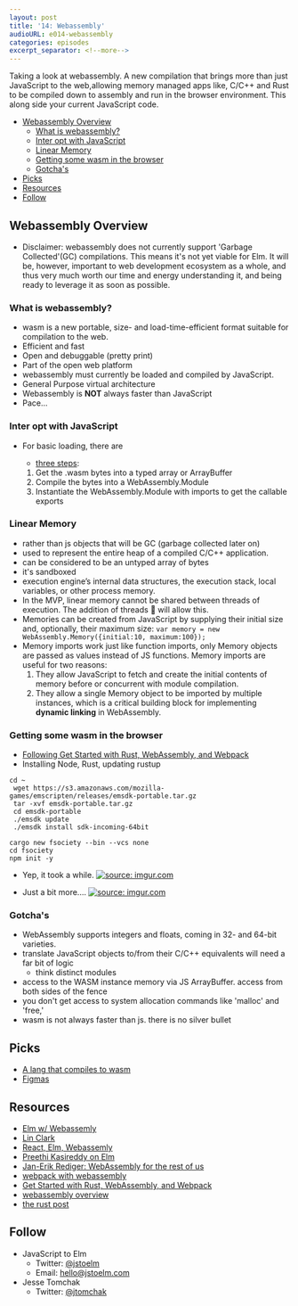 ```yaml
---
layout: post
title: '14: Webassembly'
audioURL: e014-webassembly
categories: episodes
excerpt_separator: <!--more-->
---
```


Taking a look at webassembly. A new compilation that brings more than just
JavaScript to the web,allowing memory managed apps like, C/C++ and Rust to be
compiled down to assembly and run in the browser environment. This along side
your current JavaScript code.

<!--more-->

<!-- TOC -->

* [Webassembly Overview](#webassembly-overview)
  * [What is webassembly?](#what-is-webassembly)
  * [Inter opt with JavaScript](#inter-opt-with-javascript)
  * [Linear Memory](#linear-memory)
  * [Getting some wasm in the browser](#getting-some-wasm-in-the-browser)
  * [Gotcha's](#gotchas)
* [Picks](#picks)
* [Resources](#resources)
* [Follow](#follow)

<!-- /TOC -->

## Webassembly Overview

* Disclaimer: webassembly does not currently support 'Garbage Collected'(GC)
  compilations. This means it's not yet viable for Elm. It will be, however,
  important to web development ecosystem as a whole, and thus very much worth
  our time and energy understanding it, and being ready to leverage it as soon
  as possible.

### What is webassembly?

* wasm is a new portable, size- and load-time-efficient format suitable for
  compilation to the web.
* Efficient and fast
* Open and debuggable (pretty print)
* Part of the open web platform
* webassembly must currently be loaded and compiled by JavaScript.
* General Purpose virtual architecture
* Webassembly is **NOT** always faster than JavaScript
* Pace...

### Inter opt with JavaScript

* For basic loading, there are

  * [three steps](http://webassembly.org/getting-started/js-api/):

  1. Get the .wasm bytes into a typed array or ArrayBuffer
  2. Compile the bytes into a WebAssembly.Module
  3. Instantiate the WebAssembly.Module with imports to get the callable exports

### Linear Memory

* rather than js objects that will be GC (garbage collected later on)
* used to represent the entire heap of a compiled C/C++ application.
* can be considered to be an untyped array of bytes
* it's sandboxed
* execution engine’s internal data structures, the execution stack, local
  variables, or other process memory.
* In the MVP, linear memory cannot be shared between threads of execution. The
  addition of threads :unicorn: will allow this.
* Memories can be created from JavaScript by supplying their initial size and,
  optionally, their maximum size: `var memory = new
  WebAssembly.Memory({initial:10, maximum:100});`
* Memory imports work just like function imports, only Memory objects are passed
  as values instead of JS functions. Memory imports are useful for two reasons:
  1. They allow JavaScript to fetch and create the initial contents of memory
     before or concurrent with module compilation.
  2. They allow a single Memory object to be imported by multiple instances,
     which is a critical building block for implementing **dynamic linking** in
     WebAssembly.

### Getting some wasm in the browser

* [Following Get Started with Rust, WebAssembly, and Webpack](https://github.com/jtomchak/fsociety)
* Installing Node, Rust, updating rustup

```
cd ~
 wget https://s3.amazonaws.com/mozilla-games/emscripten/releases/emsdk-portable.tar.gz
 tar -xvf emsdk-portable.tar.gz
 cd emsdk-portable
 ./emsdk update
 ./emsdk install sdk-incoming-64bit
```

```
cargo new fsociety --bin --vcs none
cd fsociety
npm init -y
```

* Yep, it took a while.
  <a href="https://imgur.com/6xIEzpz"><img src="https://i.imgur.com/6xIEzpz.png" title="source: imgur.com" /></a>

* Just a bit more....
  <a href="https://imgur.com/3jYwZ34"><img src="https://i.imgur.com/3jYwZ34.png" title="source: imgur.com" /></a>

### Gotcha's

* WebAssembly supports integers and floats, coming in 32- and 64-bit varieties.
* translate JavaScript objects to/from their C/C++ equivalents will need a far
  bit of logic
  * think distinct modules
* access to the WASM instance memory via JS ArrayBuffer. access from both sides
  of the fence
* you don't get access to system allocation commands like 'malloc' and 'free,'
* wasm is not always faster than js. there is no silver bullet

## Picks

* [A lang that compiles to wasm](https://github.com/forest-lang/core)
* [Figmas](https://blog.figma.com/webassembly-cut-figmas-load-time-by-3x-76f3f2395164)

## Resources

* [Elm w/ Webassemly](https://github.com/elm-lang/projects/blob/master/README.md#explore-webassembly)
* [Lin Clark](https://www.youtube.com/watch?v=HktWin_LPf4)
* [React, Elm, Webassemly](https://x-team.com/blog/x-periment-a-react-elm-and-webassembly-story/)
* [Preethi Kasireddy on Elm](https://medium.com/elmlightments/why-elm-is-a-future-of-frontend-interview-with-preethi-kasireddy-92d6bc6a5018)
* [Jan-Erik Rediger: WebAssembly for the rest of us](https://www.youtube.com/watch?v=SGkZbxIGDNE)
* [webpack with webassembly](https://github.com/ianjsikes/rust-wasm-loader/blob/master/index.js)
* [Get Started with Rust, WebAssembly, and Webpack](https://medium.com/@ianjsikes/get-started-with-rust-webassembly-and-webpack-58d28e219635)
* [webassembly overview](https://dzone.com/articles/webassembly-overview-so-fast-so-fun-sorta-difficul)
* [the rust post](https://users.rust-lang.org/t/compiling-to-the-web-with-rust-and-emscripten/7627)

## Follow

* JavaScript to Elm
  * Twitter: [@jstoelm](https://twitter.com/jstoelm)
  * Email: [hello@jstoelm.com](mailto:hello@jstoelm.com)
* Jesse Tomchak
  * Twitter: [@jtomchak](https://twitter.com/jtomchak)
